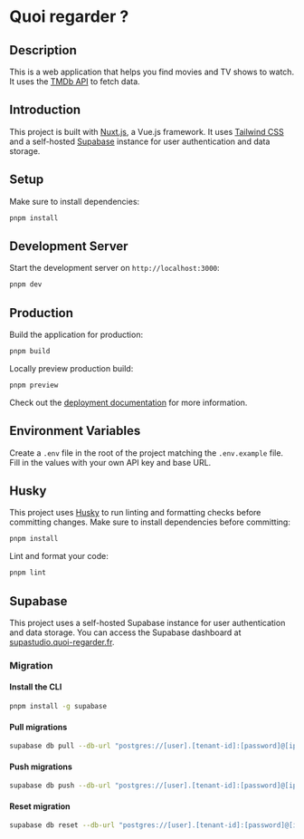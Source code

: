 # Quoi regarder ?

## Description

This is a web application that helps you find movies and TV shows to watch. It uses the [TMDb API](https://www.themoviedb.org/documentation/api) to fetch data.

## Introduction

This project is built with [Nuxt.js](https://nuxtjs.org/), a Vue.js framework. It uses [Tailwind CSS](https://tailwindcss.com/) and a self-hosted [Supabase](https://supabase.io/) instance for user authentication and data storage.

## Setup

Make sure to install dependencies:

```bash
pnpm install
```

## Development Server

Start the development server on `http://localhost:3000`:

```bash
pnpm dev
```

## Production

Build the application for production:

```bash
pnpm build
```

Locally preview production build:

```bash
pnpm preview
```

Check out the [deployment documentation](https://nuxt.com/docs/getting-started/deployment) for more information.

## Environment Variables

Create a `.env` file in the root of the project matching the `.env.example` file. Fill in the values with your own API key and base URL.

## Husky

This project uses [Husky](https://typicode.github.io/husky) to run linting and formatting checks before committing changes. Make sure to install dependencies before committing:

```bash
pnpm install
```

Lint and format your code:

```bash
pnpm lint
```

## Supabase

This project uses a self-hosted Supabase instance for user authentication and data storage. You can access the Supabase dashboard at [supastudio.quoi-regarder.fr](https://supastudio.quoi-regarder.fr/).

### Migration

#### Install the CLI

```bash
pnpm install -g supabase
```

#### Pull migrations

```bash
supabase db pull --db-url "postgres://[user].[tenant-id]:[password]@[ip]:[port]/[db-name]"
```

#### Push migrations

```bash
supabase db push --db-url "postgres://[user].[tenant-id]:[password]@[ip]:[port]/[db-name]"
```

#### Reset migration

```bash
supabase db reset --db-url "postgres://[user].[tenant-id]:[password]@[ip]:[port]/[db-name] -f supabase/migrations/<file>.sql"
```
